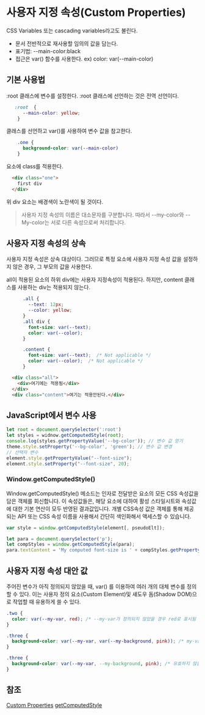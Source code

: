 # 사용자 지정 속성(Custom Properties)

CSS Variables 또는 cascading variables라고도 불린다. 

* 문서 전반적으로 재사용할  임의의 값을 담는다. 
* 표기법: --main-color:black 
* 접근은 var() 함수를 사용한다.  ex) color: var(--main-color)


## 기본 사용법 
:root 클래스에 변수를 설정한다.  :root 클래스에 선언하는 것은 전역 선언이다. 
```css
   :root  {
      --main-color: yellow; 
    }
```
클래스를 선언하고 var()를 사용하여 변수 값을 참고한다. 
```css
    .one { 
      background-color: var(--main-color)
    }
```
요소에 class를 적용한다. 
```html
  <div class="one">
    first div 
  </div>
```
위 div 요소는 배경색이 노란색이 될 것이다. 


> 사용자 지정 속성의 이름은 대소문자를 구분합니다. 따라서 --my-color와 --My-color는 서로 다른 속성으로써 처리합니다.





## 사용자 지정 속성의 상속 

사용자 지정 속성은 상속 대상이다.  그러므로 특정 요소에 사용자 지정 속성 값을 설정하지 않은 경우, 그 부모의 값을 사용한다.  

all이 적용된 요소의 하위 div에는 사용자 지정속성이 적용된다. 하지만, content 클래스를 사용하는 div는 적용되지 않는다. 

```css
      .all {
        --text: 12px;
        --color: yellow;
      }
      .all div { 
        font-size: var(--text);
        color: var(--color); 
      }

      .content { 
        font-size: var(--text);  /* Not applicable */
        color: var(--color);  /* Not applicable */
      }
```
```html
  <div class="all">
    <div>여기에는 적용됨</div>
  </div>
  <div class="content">여기는 적용안된다.</div>
```



## JavaScript에서 변수 사용 
```jsx
let root = document.querySelector(':root')
let styles = widnow.getComputedStyle(root);
console.log(styles.getPropertyValue('--bg-color')); // 변수 값 얻기
theme.style.setProperty('--bg-color', 'green'); // 변수 값 변경
// 선택자 변수
element.style.getPropertyValue("--font-size");
element.style.setProperty("--font-size", 20);
```  

### Window.getComputedStyle() 
Window.getComputedStyle() 메소드는 인자로 전달받은 요소의 모든 CSS 속성값을 담은 객체를 회신합니다. 이 속성값들은, 해당 요소에 대하여 활성 스타일시트와 속성값에 대한 기본 연산이 모두 반영된 결과값입니다.  개별 CSS속성 값은 객체를 통해 제공되는 API 또는 CSS 속성 이름을 사용해서 간단히 색인화해서 액세스할 수 있습니다.


```jsx
var style = window.getComputedStyle(element[, pseudoElt]);
```
```jsx
let para = document.querySelector('p');
let compStyles = window.getComputedStyle(para);
para.textContent = 'My computed font-size is ' + compStyles.getPropertyValue('font-size') + ',\nand my computed line-height is ' + compStyles.getPropertyValue('line-height') + '.';
```


## 사용자 지정 속성 대안 값 

주어진 변수가 아직 정의되지 않았을 때, var() 를 이용하여 여러 개의 대체 변수를 정의할 수 있다. 이는 사용자 정의 요소(Custom Element)및 섀도우 돔(Shadow DOM)으로 작업할 때 유용하게 쓸 수 있다.

```css
.two {
  color: var(--my-var, red); /* --my-var가 정의되지 않았을 경우 red로 표시됨 */
}

.three {
  background-color: var(--my-var, var(--my-background, pink)); /* my-var와 --my-background가 정의되지 않았을 경우 pink로 표시됨 */
}

.three {
  background-color: var(--my-var, --my-background, pink); /* 유효하지 않음: "--my-background, pink" */
}
```






## 참조 
[Custom Properties](https://developer.mozilla.org/ko/docs/Web/CSS/Using_CSS_custom_properties)
[getComputedStyle](https://developer.mozilla.org/ko/docs/Web/API/Window/getComputedStyle)






